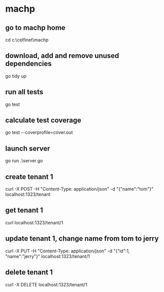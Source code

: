 # machp

## go to machp home
cd c:\celfinet\machp

## download, add and remove unused dependencies
go tidy up

## run all tests
go test

## calculate test coverage
go test --coverprofile=cover.out

## launch server
go run .\server.go

## create tenant 1
curl -X POST -H "Content-Type: application/json" -d "{\"name\":\"tom\"}" localhost:1323/tenant

## get tenant 1
curl localhost:1323/tenant/1

## update tenant 1, change name from tom to jerry
curl -X PUT -H "Content-Type: application/json" -d "{\"id\":1, \"name\":\"jerry\"}" localhost:1323/tenant/1

## delete tenant 1
curl -X DELETE localhost:1323/tenant/1

